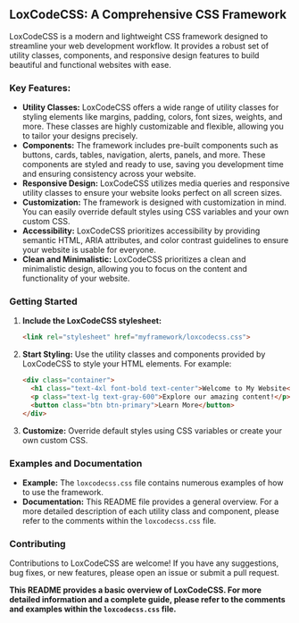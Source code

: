 ## LoxCodeCSS: A Comprehensive CSS Framework

LoxCodeCSS is a modern and lightweight CSS framework designed to streamline your web development workflow. It provides a robust set of utility classes, components, and responsive design features to build beautiful and functional websites with ease.

### Key Features:

* **Utility Classes:** LoxCodeCSS offers a wide range of utility classes for styling elements like margins, padding, colors, font sizes, weights, and more. These classes are highly customizable and flexible, allowing you to tailor your designs precisely.
* **Components:**  The framework includes pre-built components such as buttons, cards, tables, navigation, alerts, panels, and more. These components are styled and ready to use, saving you development time and ensuring consistency across your website.
* **Responsive Design:** LoxCodeCSS utilizes media queries and responsive utility classes to ensure your website looks perfect on all screen sizes.  
* **Customization:** The framework is designed with customization in mind. You can easily override default styles using CSS variables and your own custom CSS.
* **Accessibility:** LoxCodeCSS prioritizes accessibility by providing semantic HTML, ARIA attributes, and color contrast guidelines to ensure your website is usable for everyone. 
* **Clean and Minimalistic:** LoxCodeCSS prioritizes a clean and minimalistic design, allowing you to focus on the content and functionality of your website. 

### Getting Started

1. **Include the LoxCodeCSS stylesheet:** 
   ```html
   <link rel="stylesheet" href="myframework/loxcodecss.css">
   ```

2. **Start Styling:** 
   Use the utility classes and components provided by LoxCodeCSS to style your HTML elements. For example:

   ```html
   <div class="container">
     <h1 class="text-4xl font-bold text-center">Welcome to My Website</h1>
     <p class="text-lg text-gray-600">Explore our amazing content!</p>
     <button class="btn btn-primary">Learn More</button>
   </div>
   ```

3. **Customize:** 
   Override default styles using CSS variables or create your own custom CSS.

### Examples and Documentation

* **Example:** The `loxcodecss.css` file contains numerous examples of how to use the framework.
* **Documentation:**  This README file provides a general overview. For a more detailed description of each utility class and component, please refer to the comments within the `loxcodecss.css` file.

### Contributing

Contributions to LoxCodeCSS are welcome! If you have any suggestions, bug fixes, or new features, please open an issue or submit a pull request.

**This README provides a basic overview of LoxCodeCSS. For more detailed information and a complete guide, please refer to the comments and examples within the `loxcodecss.css` file.** 
